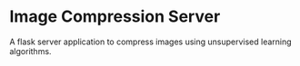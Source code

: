 # Image Compression Server
A flask server application to compress images using unsupervised learning algorithms.
